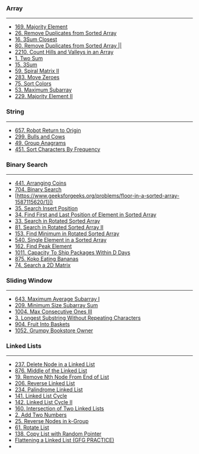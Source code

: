 ### Array

---


- [169. Majority Element](https://leetcode.com/problems/majority-element/submissions/1770663199/)
- [26. Remove Duplicates from Sorted Array](https://leetcode.com/problems/remove-duplicates-from-sorted-array/submissions/1770664848/)
- [16. 3Sum Closest](https://leetcode.com/problems/3sum-closest/submissions/1770668701/)
- [80. Remove Duplicates from Sorted Array ||](https://leetcode.com/problems/remove-duplicates-from-sorted-array-ii/submissions/1770669350/)
- [2210. Count Hills and Valleys in an Array](https://leetcode.com/problems/count-hills-and-valleys-in-an-array/submissions/1770674079/)
- [1. Two Sum](https://leetcode.com/problems/two-sum/submissions/1789377560/?envType=problem-list-v2&envId=array)
- [15. 3Sum]()
- [59. Spiral Matrix II]()
- [283. Move Zeroes]()
- [75. Sort Colors]()
- [53. Maximum Subarray](https://leetcode.com/problems/maximum-subarray/submissions/1789378575/?envType=problem-list-v2&envId=array)
- [229. Majority Element II]()


### String

---

- [657. Robot Return to Origin](https://leetcode.com/problems/robot-return-to-origin/submissions/1770682009/)
- [299. Bulls and Cows]()
- [49. Group Anagrams](https://leetcode.com/problems/group-anagrams/submissions/1789376430/?envType=problem-list-v2&envId=string)
- [451. Sort Characters By Frequency]()


### Binary Search

---

- [441. Arranging Coins](https://leetcode.com/problems/arranging-coins/submissions/1770689860/)
- [704. Binary Search](https://leetcode.com/problems/binary-search/submissions/1789371129/?envType=problem-list-v2&envId=binary-search)
- [https://www.geeksforgeeks.org/problems/floor-in-a-sorted-array-1587115620/1]()
- [35. Search Insert Position](https://leetcode.com/problems/search-insert-position/submissions/1789372449/?envType=problem-list-v2&envId=binary-search)
- [34. Find First and Last Position of Element in Sorted Array](https://leetcode.com/problems/find-first-and-last-position-of-element-in-sorted-array/submissions/1789371966/?envType=problem-list-v2&envId=binary-search)
- [33. Search in Rotated Sorted Array](https://leetcode.com/problems/search-in-rotated-sorted-array/submissions/1789371552/?envType=problem-list-v2&envId=binary-search)
- [81. Search in Rotated Sorted Array II](https://leetcode.com/problems/search-in-rotated-sorted-array-ii/submissions/1789373720/?envType=problem-list-v2&envId=binary-search)
- [153. Find Minimum in Rotated Sorted Array](https://leetcode.com/problems/find-minimum-in-rotated-sorted-array/submissions/1789374291/?envType=problem-list-v2&envId=binary-search)
- [540. Single Element in a Sorted Array](https://leetcode.com/problems/single-element-in-a-sorted-array/submissions/1789374742/?envType=problem-list-v2&envId=binary-search)
- [162. Find Peak Element]()
- [1011. Capacity To Ship Packages Within D Days]()
- [875. Koko Eating Bananas]()
- [74. Search a 2D Matrix]()


### Sliding Window

---

- [643. Maximum Average Subarray I](https://leetcode.com/problems/maximum-average-subarray-i/submissions/1770693347/)
- [209. Minimum Size Subarray Sum](https://leetcode.com/problems/minimum-size-subarray-sum/submissions/1770694118/)
- [1004. Max Consecutive Ones III](https://leetcode.com/problems/max-consecutive-ones-iii/submissions/1770694826/)
- [3. Longest Substring Without Repeating Characters](https://leetcode.com/problems/longest-substring-without-repeating-characters/submissions/1770698204/)
- [904. Fruit Into Baskets](https://leetcode.com/problems/fruit-into-baskets/submissions/1770702265/)
- [1052. Grumpy Bookstore Owner]()


### Linked Lists

---

- [237. Delete Node in a Linked List](https://leetcode.com/problems/delete-node-in-a-linked-list/submissions/1789364155/?envType=problem-list-v2&envId=linked-list)
- [876. Middle of the Linked List](https://leetcode.com/problems/middle-of-the-linked-list/submissions/1789364682/?envType=problem-list-v2&envId=linked-list)
- [19. Remove Nth Node From End of List](https://leetcode.com/problems/remove-nth-node-from-end-of-list/submissions/1789365064/?envType=problem-list-v2&envId=linked-list)
- [206. Reverse Linked List](https://leetcode.com/problems/reverse-linked-list/submissions/1789366602/?envType=problem-list-v2&envId=linked-list)
- [234. Palindrome Linked List](https://leetcode.com/problems/palindrome-linked-list/submissions/1789367559/?envType=problem-list-v2&envId=linked-list)
- [141. Linked List Cycle](https://leetcode.com/problems/linked-list-cycle/submissions/1789368786/?envType=problem-list-v2&envId=linked-list)
- [142. Linked List Cycle II](https://leetcode.com/problems/linked-list-cycle-ii/submissions/1789368451/?envType=problem-list-v2&envId=linked-list)
- [160. Intersection of Two Linked Lists](https://leetcode.com/problems/intersection-of-two-linked-lists/submissions/1790337376/?envType=problem-list-v2&envId=linked-list)
- [2. Add Two Numbers](https://leetcode.com/problems/add-two-numbers/submissions/1790345602/?envType=problem-list-v2&envId=linked-list)
- [25. Reverse Nodes in k-Group](https://leetcode.com/problems/reverse-nodes-in-k-group/submissions/1791244778/?envType=problem-list-v2&envId=linked-list)
- [61. Rotate List](https://leetcode.com/problems/rotate-list/submissions/1791265675/?envType=problem-list-v2&envId=linked-list)
- [138. Copy List with Random Pointer]()
- [Flattening a Linked List (GFG PRACTICE)]()
-
